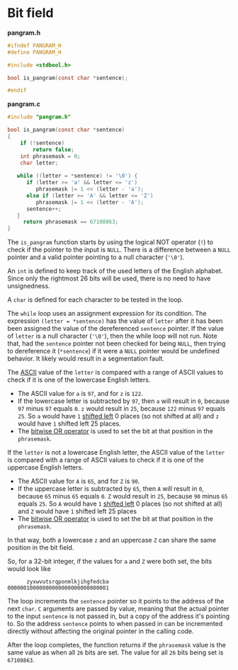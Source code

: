 # Bit field

**pangram.h**
```c
#ifndef PANGRAM_H
#define PANGRAM_H

#include <stdbool.h>

bool is_pangram(const char *sentence);

#endif
```

**pangram.c**
```c
#include "pangram.h" 

bool is_pangram(const char *sentence)
{
    if (!sentence)
        return false;
    int phrasemask = 0;
    char letter;
    
   while ((letter = *sentence) != '\0') {
      if (letter >= 'a' && letter <= 'z')
         phrasemask |= 1 << (letter - 'a');
      else if (letter >= 'A' && letter <= 'Z')
         phrasemask |= 1 << (letter - 'A');
      sentence++;
   }
     return phrasemask == 67108863;
}
```

The `is_pangram` function starts by using the logical NOT operator (`!`) to check if the pointer to the input is `NULL`.
There is a difference between a `NULL` pointer and a valid pointer pointing to a null character (`'\0'`).

An `int` is defined to keep track of the used letters of the English alphabet.
Since only the rightmost 26 bits will be used, there is no need to have unsignedness.

A `char` is defined for each character to be tested in the loop.

The `while` loop uses an assignment expression for its condition.
The expression `(letter = *sentence)` has the value of `letter` after it has been been assigned the value of the dereferenced `sentence` pointer.
If the value of `letter` is a null character (`'\0'`), then the while loop will not run.
Note that, had the `sentence` pointer not been checked for being `NULL`, then trying to dereference it (`*sentence`) if it were a `NULL` pointer would be undefined behavior.
It likely would result in a segmentation fault.

The [ASCII][ascii] value of the `letter` is compared with a range of ASCII values to check if it is one of the lowercase English letters.

- The ASCII value for `a` is `97`, and for `z` is `122`.
- If the lowercase letter is subtracted by `97`, then `a` will result in `0`, because `97` minus `97` equals `0`.
  `z` would result in `25`, because `122` minus `97` equals `25`.
  So `a` would have `1` [shifted left][shift-left] 0 places (so not shifted at all) and `z` would have `1` shifted left 25 places.
- The [bitwise OR operator][bitwise-or] is used to set the bit at that position in the `phrasemask`.

If the `letter` is not a lowercase English letter,
the ASCII value of the `letter` is compared with a range of ASCII values to check if it is one of the uppercase English letters.

- The ASCII value for `A` is `65`, and for `Z` is `90`.
- If the uppercase letter is subtracted by `65`, then `A` will result in `0`, because `65` minus `65` equals `0`.
  `Z` would result in `25`, because `90` minus `65` equals `25`.
  So `A` would have `1` [shifted left][shift-left] 0 places (so not shifted at all) and `Z` would have `1` shifted left 25 places
- The [bitwise OR operator][bitwise-or] is used to set the bit at that position in the `phrasemask`.

In that way, both a lowercase `z` and an uppercase `Z` can share the same position in the bit field.

So, for a 32-bit integer, if the values for `a` and `Z` were both set, the bits would look like

```
      zyxwvutsrqponmlkjihgfedcba
00000010000000000000000000000001
```

The loop increments the `sentence` pointer so it points to the address of the next `char`.
`C` arguments are passed by value, meaning that the actual pointer to the input `sentence` is not passed in, but a copy of the address it's pointing to.
So the address `sentence` points to when passed in can be incremented directly without affecting the original pointer in the calling code.

After the loop completes, the function returns if the `phrasemask` value is the same value as when all `26` bits are set.
The value for all `26` bits being set is `67108863`.

[ascii]: https://www.asciitable.com/
[shift-left]: https://www.geeksforgeeks.org/left-shift-right-shift-operators-c-cpp/
[bitwise-or]: https://www.geeksforgeeks.org/bitwise-operators-in-c-cpp/

